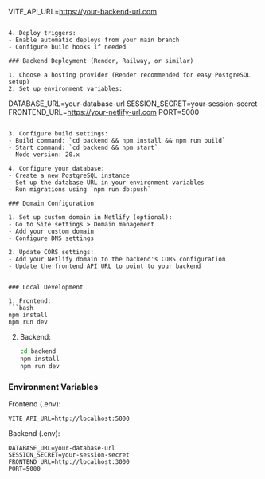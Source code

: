 VITE_API_URL=https://your-backend-url.com
   ```

4. Deploy triggers:
   - Enable automatic deploys from your main branch
   - Configure build hooks if needed

### Backend Deployment (Render, Railway, or similar)

1. Choose a hosting provider (Render recommended for easy PostgreSQL setup)
2. Set up environment variables:
   ```
   DATABASE_URL=your-database-url
   SESSION_SECRET=your-session-secret
   FRONTEND_URL=https://your-netlify-url.com
   PORT=5000
   ```

3. Configure build settings:
   - Build command: `cd backend && npm install && npm run build`
   - Start command: `cd backend && npm start`
   - Node version: 20.x

4. Configure your database:
   - Create a new PostgreSQL instance
   - Set up the database URL in your environment variables
   - Run migrations using `npm run db:push`

### Domain Configuration

1. Set up custom domain in Netlify (optional):
   - Go to Site settings > Domain management
   - Add your custom domain
   - Configure DNS settings

2. Update CORS settings:
   - Add your Netlify domain to the backend's CORS configuration
   - Update the frontend API URL to point to your backend


### Local Development

1. Frontend:
   ```bash
   npm install
   npm run dev
   ```

2. Backend:
   ```bash
   cd backend
   npm install
   npm run dev
   ```

### Environment Variables

Frontend (.env):
```
VITE_API_URL=http://localhost:5000
```

Backend (.env):
```
DATABASE_URL=your-database-url
SESSION_SECRET=your-session-secret
FRONTEND_URL=http://localhost:3000
PORT=5000